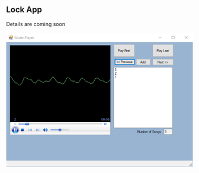 <!DOCTYPE html>
<html>
<head>
</head>
<body>

<h2>Lock App</h2>

<div>
Details are coming soon<br>
<br>
</div>
<img src="shot/1.png" alt="Screenshot">
</body>
</html>